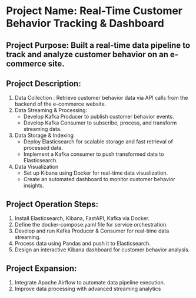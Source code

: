 # Project Name: Real-Time Customer Behavior Tracking & Dashboard
## Project Purpose: Built a real-time data pipeline to track and analyze customer behavior on an e-commerce site.

## Project Description:
1. Data Collection : Retrieve customer behavior data via API calls from the backend of the e-commerce website.
2. Data Streaming & Processing:
   + Develop Kafka Producer to publish customer behavior events.
   + Develop Kafka Consumer to subscribe, process, and transform streaming data.
3. Data Storage & Indexing
   + Deploy Elasticsearch for scalable storage and fast retrieval of processed data.
   + Implement a Kafka consumer to push transformed data to Elasticsearch.
4. Data Visualization
   + Set up Kibana using Docker for real-time data visualization.
   + Create an automated dashboard to monitor customer behavior insights.

   
## Project Operation Steps:
1. Install Elasticsearch, Kibana, FastAPI, Kafka via Docker.
2. Define the docker-compose.yaml file for service orchestration.
3. Develop and run Kafka Producer & Consumer for real-time data streaming.
4. Process data using Pandas and push it to Elasticsearch.
5. Design an interactive Kibana dashboard for customer behavior analysis.
   
## Project Expansion:
1. Integrate Apache Airflow to automate data pipeline execution.
2. Improve data processing with advanced streaming analytics
